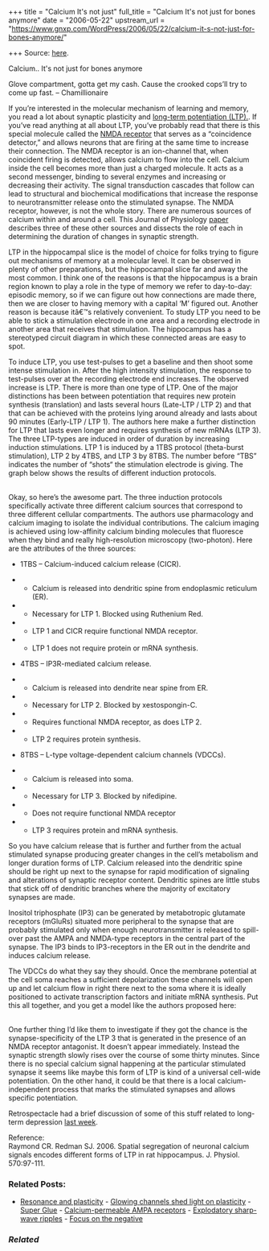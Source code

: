 +++
title = "Calcium It's not just"
full_title = "Calcium It's not just for bones anymore"
date = "2006-05-22"
upstream_url = "https://www.gnxp.com/WordPress/2006/05/22/calcium-it-s-not-just-for-bones-anymore/"

+++
Source: [here](https://www.gnxp.com/WordPress/2006/05/22/calcium-it-s-not-just-for-bones-anymore/).

Calcium.. It's not just for bones anymore

Glove compartment, gotta get my cash. Cause the crooked cops’ll try to come up fast. – Chamillionaire

If you’re interested in the molecular mechanism of learning and memory, you read a lot about synaptic plasticity and [long-term potentiation (LTP).](https://en.wikipedia.org/wiki/Long-term_potentiation). If you’ve read anything at all about LTP, you’ve probably read that there is this special molecule called the [NMDA receptor](https://en.wikipedia.org/wiki/NMDA_receptor) that serves as a “coincidence detector,” and allows neurons that are firing at the same time to increase their connection. The NMDA receptor is an ion-channel that, when coincident firing is detected, allows calcium to flow into the cell. Calcium inside the cell becomes more than just a charged molecule. It acts as a second messenger, binding to several enzymes and increasing or decreasing their activity. The signal transduction cascades that follow can lead to structural and biochemical modifications that increase the response to neurotransmitter release onto the stimulated synapse. The NMDA receptor, however, is not the whole story. There are numerous sources of calcium within and around a cell. This Journal of Physiology [paper](http://www.ncbi.nlm.nih.gov/entrez/query.fcgi?cmd=Retrieve&db=pubmed&dopt=Abstract&list_uids=16284072&query_hl=5&itool=pubmed_docsum) describes three of these other sources and dissects the role of each in determining the duration of changes in synaptic strength.

LTP in the hippocampal slice is the model of choice for folks trying to figure out mechanisms of memory at a molecular level. It can be observed in plenty of other preparations, but the hippocampal slice far and away the most common. I think one of the reasons is that the hippocampus is a brain region known to play a role in the type of memory we refer to day-to-day: episodic memory, so if we can figure out how connections are made there, then we are closer to having memory with a capital ‘M’ figured out. Another reason is because itâ€™s relatively convenient. To study LTP you need to be able to stick a stimulation electrode in one area and a recording electrode in another area that receives that stimulation. The hippocampus has a stereotyped circuit diagram in which these connected areas are easy to spot.

To induce LTP, you use test-pulses to get a baseline and then shoot some intense stimulation in. After the high intensity stimulation, the response to test-pulses over at the recording electrode end increases. The observed increase is LTP. There is more than one type of LTP. One of the major distinctions has been between potentiation that requires new protein synthesis (translation) and lasts several hours (Late-LTP / LTP 2) and that that can be achieved with the proteins lying around already and lasts about 90 minutes (Early-LTP / LTP 1). The authors here make a further distinction for LTP that lasts even longer and requires synthesis of new mRNAs (LTP 3). The three LTP-types are induced in order of duration by increasing induction stimulations. LTP 1 is induced by a 1TBS protocol (theta-burst stimulation), LTP 2 by 4TBS, and LTP 3 by 8TBS. The number before “TBS” indicates the number of “shots“ the stimulation electrode is giving. The graph below shows the results of different induction protocols.

[](https://www.gnxp.com/blog/uploaded_images/calcium%201-744130.jpeg)  
Okay, so here’s the awesome part. The three induction protocols specifically activate three different calcium sources that correspond to three different cellular compartments. The authors use pharmacology and calcium imaging to isolate the individual contributions. The calcium imaging is achieved using low-affinity calcium binding molecules that fluoresce when they bind and really high-resolution microscopy (two-photon). Here are the attributes of the three sources:

- 1TBS – Calcium-induced calcium release (CICR).

- - Calcium is released into dendritic spine from endoplasmic reticulum
    (ER).

- - Necessary for LTP 1. Blocked using Ruthenium Red.

- - LTP 1 and CICR require functional NMDA receptor.

- - LTP 1 does not require protein or mRNA synthesis.

- 4TBS – IP3R-mediated calcium release.

- - Calcium is released into dendrite near spine from ER.

- - Necessary for LTP 2. Blocked by xestospongin-C.

- - Requires functional NMDA receptor, as does LTP 2.

- - LTP 2 requires protein synthesis.

- 8TBS – L-type voltage-dependent calcium channels (VDCCs).

- - Calcium is released into soma.

- - Necessary for LTP 3. Blocked by nifedipine.

- - Does not require functional NMDA receptor

- - LTP 3 requires protein and mRNA synthesis.

So you have calcium release that is further and further from the actual stimulated synapse producing greater changes in the cell’s metabolism and longer duration forms of LTP. Calcium released into the dendritic spine should be right up next to the synapse for rapid modification of signaling and alterations of synaptic receptor content. Dendritic spines are little stubs that stick off of dendritic branches where the majority of excitatory synapses are made.

Inositol triphosphate (IP3) can be generated by metabotropic glutamate receptors (mGluRs) situated more peripheral to the synapse that are probably stimulated only when enough neurotransmitter is released to spill-over past the AMPA and NMDA-type receptors in the central part of the synapse. The IP3 binds to IP3-receptors in the ER out in the dendrite and induces calcium release.

The VDCCs do what they say they should. Once the membrane potential at the cell soma reaches a sufficient depolarization these channels will open up and let calcium flow in right there next to the soma where it is ideally positioned to activate transcription factors and initiate mRNA synthesis. Put this all together, and you get a model like the authors proposed here:

[](https://www.gnxp.com/blog/uploaded_images/calcium%20model-733795.jpeg)  
One further thing I’d like them to investigate if they got the chance is the synapse-specificity of the LTP 3 that is generated in the presence of an NMDA receptor antagonist. It doesn’t appear immediately. Instead the synaptic strength slowly rises over the course of some thirty minutes. Since there is no special calcium signal happening at the particular stimulated synapse it seems like maybe this form of LTP is kind of a universal cell-wide potentiation. On the other hand, it could be that there is a local calcium-independent process that marks the stimulated synapses and allows specific potentiation.

Retrospectacle had a brief discussion of some of this stuff related to long-term depression [last week](https://retrospectacle.blogspot.com/2006/05/dr-george-augustine-ltp-ltd-and.html).

Reference:  
Raymond CR. Redman SJ. 2006. Spatial segregation of neuronal calcium signals encodes different forms of LTP in rat hippocampus. J. Physiol. 570:97-111.

### Related Posts:

- [Resonance and
  plasticity](https://www.gnxp.com/WordPress/2008/02/07/resonance-and-plasticity/) - [Glowing channels shed light on
  plasticity](https://www.gnxp.com/WordPress/2006/10/05/glowing-channels-shed-light-on-plasticity/) - [Super Glue](https://www.gnxp.com/WordPress/2006/05/28/super-glue/) - [Calcium-permeable AMPA
  receptors](https://www.gnxp.com/WordPress/2007/08/22/calcium-permeable-ampa-receptors/) - [Explodatory sharp-wave
  ripples](https://www.gnxp.com/WordPress/2006/05/15/explodatory-sharp-wave-ripples/) - [Focus on the
  negative](https://www.gnxp.com/WordPress/2006/07/15/focus-on-the-negative/)

### *Related*

[](https://www.addtoany.com/add_to/facebook?linkurl=https%3A%2F%2Fwww.gnxp.com%2FWordPress%2F2006%2F05%2F22%2Fcalcium-it-s-not-just-for-bones-anymore%2F&linkname=Calcium..%20It%27s%20not%20just%20for%20bones%20anymore "Facebook")[](https://www.addtoany.com/add_to/twitter?linkurl=https%3A%2F%2Fwww.gnxp.com%2FWordPress%2F2006%2F05%2F22%2Fcalcium-it-s-not-just-for-bones-anymore%2F&linkname=Calcium..%20It%27s%20not%20just%20for%20bones%20anymore "Twitter")[](https://www.addtoany.com/add_to/email?linkurl=https%3A%2F%2Fwww.gnxp.com%2FWordPress%2F2006%2F05%2F22%2Fcalcium-it-s-not-just-for-bones-anymore%2F&linkname=Calcium..%20It%27s%20not%20just%20for%20bones%20anymore "Email")[](https://www.addtoany.com/share)
